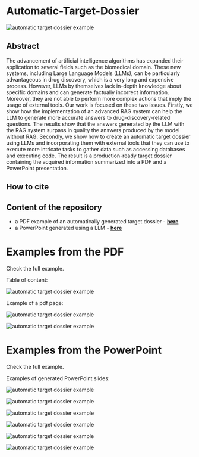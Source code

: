 # Automatic-Target-Dossier

![automatic target dossier example](https://github.com/SalvatoreRa/Automatic-Target-Dossier/blob/main/logo.webp?raw=true)

## Abstract

The advancement of artificial intelligence algorithms has expanded their application to several fields such as the biomedical domain. These new systems, including Large Language Models (LLMs), can be particularly advantageous in drug discovery, which is a very long and expensive process. However, LLMs by themselves lack in-depth knowledge about specific domains and can generate factually incorrect information. Moreover, they are not able to perform more complex actions that imply the usage of external tools. Our work is focused on these two issues. Firstly, we show how the implementation of an advanced RAG system can help the LLM to generate more accurate answers to drug-discovery-related questions. The results show that the answers generated by the LLM with the RAG system surpass in quality the answers produced by the model without RAG. Secondly, we show how to create an automatic target dossier using LLMs and incorporating them with external tools that they can use to execute more intricate tasks to gather data such as accessing databases and executing code. The result is a production-ready target dossier containing the acquired information summarized into a PDF and a PowerPoint presentation.

## How to cite

## Content of the repository

* a PDF example of an automatically generated target dossier - **[here](https://github.com/SalvatoreRa/Automatic-Target-Dossier/blob/main/target_dossier_KRAS_pancreatic_cancer.pdf)**
* a PowerPoint generated using a LLM - **[here](https://github.com/SalvatoreRa/Automatic-Target-Dossier/blob/main/target_dossier_KRAS_pancreatic_cancer.pptx)**

# Examples from the PDF

Check the full example.

Table of content:

![automatic target dossier example](https://github.com/SalvatoreRa/Automatic-Target-Dossier/blob/main/pdf_1.png?raw=true)

Example of a pdf page:

![automatic target dossier example](https://github.com/SalvatoreRa/Automatic-Target-Dossier/blob/main/pdf_2.png?raw=true)

![automatic target dossier example](https://github.com/SalvatoreRa/Automatic-Target-Dossier/blob/main/pdf_3.png?raw=true)

# Examples from the PowerPoint

Check the full example.

Examples of generated PowerPoint slides:

![automatic target dossier example](https://github.com/SalvatoreRa/Automatic-Target-Dossier/blob/main/pp_1.png?raw=true)

![automatic target dossier example](https://github.com/SalvatoreRa/Automatic-Target-Dossier/blob/main/pp_2.png?raw=true)

![automatic target dossier example](https://github.com/SalvatoreRa/Automatic-Target-Dossier/blob/main/pp_3.png?raw=true)

![automatic target dossier example](https://github.com/SalvatoreRa/Automatic-Target-Dossier/blob/main/pp_4.png?raw=true)

![automatic target dossier example](https://github.com/SalvatoreRa/Automatic-Target-Dossier/blob/main/pp_5.png?raw=true)

![automatic target dossier example](https://github.com/SalvatoreRa/Automatic-Target-Dossier/blob/main/pp_6.png?raw=true)
